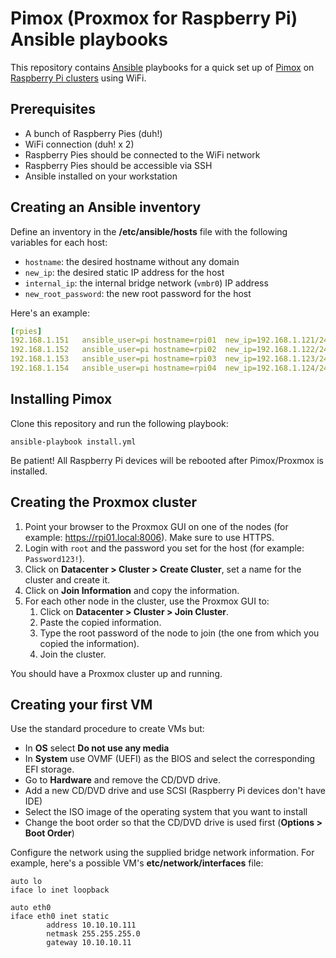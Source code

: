 # Pimox (Proxmox for Raspberry Pi) Ansible playbooks

This repository contains [Ansible](https://www.ansible.com) playbooks for a quick set up of [Pimox](https://github.com/pimox/pimox7) on [Raspberry Pi clusters](https://dzone.com/articles/building-a-24-core-raspberry-pi-cluster-from-scrat) using WiFi.

## Prerequisites

- A bunch of Raspberry Pies (duh!)
- WiFi connection (duh! x 2)
- Raspberry Pies should be connected to the WiFi network
- Raspberry Pies should be accessible via SSH
- Ansible installed on your workstation

## Creating an Ansible inventory

Define an inventory in the __/etc/ansible/hosts__ file with the following variables for each host:

- `hostname`: the desired hostname without any domain
- `new_ip`: the desired static IP address for the host
- `internal_ip`: the internal bridge network (`vmbr0`) IP address
- `new_root_password`: the new root password for the host

Here's an example:

```yml
[rpies]
192.168.1.151	ansible_user=pi	hostname=rpi01	new_ip=192.168.1.121/24	bridge_ip=10.10.10.11	new_root_password=PiPassword123!
192.168.1.152	ansible_user=pi	hostname=rpi02	new_ip=192.168.1.122/24	bridge_ip=10.10.10.12	new_root_password=PiPassword123!
192.168.1.153	ansible_user=pi	hostname=rpi03	new_ip=192.168.1.123/24	bridge_ip=10.10.10.13	new_root_password=PiPassword123!
192.168.1.154	ansible_user=pi	hostname=rpi04	new_ip=192.168.1.124/24	bridge_ip=10.10.10.14	new_root_password=PiPassword123!
```

## Installing Pimox

Clone this repository and run the following playbook:

```shell
ansible-playbook install.yml
```

Be patient! All Raspberry Pi devices will be rebooted after Pimox/Proxmox is installed.

## Creating the Proxmox cluster

1. Point your browser to the Proxmox GUI on one of the nodes (for example: https://rpi01.local:8006). Make sure to use HTTPS.
2. Login with `root` and the password you set for the host (for example: `Password123!`).
3. Click on __Datacenter > Cluster > Create Cluster__, set a name for the cluster and create it.
4. Click on __Join Information__ and copy the information.
5. For each other node in the cluster, use the Proxmox GUI to:
   1. Click on __Datacenter > Cluster > Join Cluster__.
   2. Paste the copied information.
   3. Type the root password of the node to join (the one from which you copied the information).
   4. Join the cluster.

You should have a Proxmox cluster up and running.

## Creating your first VM

Use the standard procedure to create VMs but:

- In __OS__ select __Do not use any media__
- In __System__ use OVMF (UEFI) as the BIOS and select the corresponding EFI storage.
- Go to __Hardware__ and remove the CD/DVD drive.
- Add a new CD/DVD drive and use SCSI (Raspberry Pi devices don't have IDE)
- Select the ISO image of the operating system that you want to install
- Change the boot order so that the CD/DVD drive is used first (__Options > Boot Order__)

Configure the network using the supplied bridge network information. For example, here's a possible VM's __etc/network/interfaces__ file:

```plain
auto lo
iface lo inet loopback

auto eth0
iface eth0 inet static
        address 10.10.10.111
        netmask 255.255.255.0
        gateway 10.10.10.11
```
